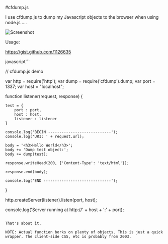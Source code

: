 #cfdump.js

I use cfdump.js to dump my Javascript objects to the browser when using node.js ....

![Screenshot](http://farm7.static.flickr.com/6132/6010277380_b92499be70.jpg "Screenshot")

Usage:

<script src="https://gist.github.com/1126635.js?file=cfdump-demo.js"></script>

https://gist.github.com/1126635

javascript```

// cfdump.js demo 

var http = require('http');
var dump = require('cfdump').dump;
var port = 1337;
var host = "localhost";

function listener(request, response) {
	
	test = {
		port : port,
		host : host,
		listener : listener
	}	
	
	console.log('BEGIN ----------------------------');
	console.log('URI: ' + request.url);
	
	body = '<h3>Hello World</h3>';
	body += 'Dump test object:';
	body += dump(test);
	
	response.writeHead(200, {'Content-Type': 'text/html'});
	
	response.end(body);
	
	console.log('END ------------------------------');

}

http.createServer(listener).listen(port, host);

console.log('Server running at http://' + host + ':' + port);

```

That's about it.

NOTE: Actual function borks on plenty of objects. This is just a quick wrapper. The client-side CSS, etc is probably from 2003.
